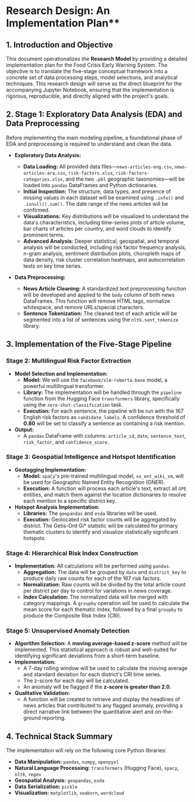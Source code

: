 # Research Design: An Implementation Plan**

## 1. Introduction and Objective

This document operationalizes the **Research Model** by providing a detailed implementation plan for the Food Crisis Early Warning System. The objective is to translate the five-stage conceptual framework into a concrete set of data processing steps, model selections, and analytical techniques. This research design will serve as the direct blueprint for the accompanying Jupyter Notebook, ensuring that the implementation is rigorous, reproducible, and directly aligned with the project's goals.

## 2. Stage 1: Exploratory Data Analysis (EDA) and Data Preprocessing

Before implementing the main modeling pipeline, a foundational phase of EDA and preprocessing is required to understand and clean the data.

* **Exploratory Data Analysis:**
    * **Data Loading:** All provided data files—`news-articles-eng.csv`, `news-articles-ara.csv`, `risk-factors.xlsx`, `risk-factors-categories.xlsx`, and the two `.pkl` geographic taxonomies—will be loaded into `pandas` DataFrames and Python dictionaries.
    * **Initial Inspection:** The structure, data types, and presence of missing values in each dataset will be examined using `.info()` and `.isnull().sum()`. The date range of the news articles will be confirmed.
    * **Visualizations:** Key distributions will be visualized to understand the data's characteristics, including time-series plots of article volume, bar charts of articles per country, and word clouds to identify prominent terms.
    * **Advanced Analysis**: Deeper statistical, geospatial, and temporal analysis will be conducted, including risk factor frequency analysis, n-gram analysis, sentiment distribution plots, choropleth maps of data density, risk cluster correlation heatmaps, and autocorrelation tests on key time series.

* **Data Preprocessing:**
    * **News Article Cleaning:** A standardized text preprocessing function will be developed and applied to the `body` column of both news DataFrames. This function will remove HTML tags, normalize whitespace, and remove URLs/special characters.
    * **Sentence Tokenization:** The cleaned text of each article will be segmented into a list of sentences using the `nltk.sent_tokenize` library.

## 3. Implementation of the Five-Stage Pipeline

### **Stage 2: Multilingual Risk Factor Extraction**

* **Model Selection and Implementation:**
    * **Model:** We will use the `facebook/xlm-roberta-base` model, a powerful multilingual transformer.
    * **Library:** The implementation will be handled through the `pipeline` function from the Hugging Face `transformers` library, specifically using the `zero-shot-classification` task.
    * **Execution:** For each sentence, the pipeline will be run with the 167 English risk factors as `candidate_labels`. A confidence threshold of **0.80** will be set to classify a sentence as containing a risk mention.
* **Output:**
    * A `pandas` DataFrame with columns: `article_id`, `date`, `sentence_text`, `risk_factor`, and `confidence_score`.

### **Stage 3: Geospatial Intelligence and Hotspot Identification**

* **Geotagging Implementation:**
    * **Model:** `spaCy`'s pre-trained multilingual model, `xx_ent_wiki_sm`, will be used for Geographic Named Entity Recognition (GNER).
    * **Execution:** A function will process each article's text, extract all `GPE` entities, and match them against the location dictionaries to resolve each mention to a specific district key.
* **Hotspot Analysis Implementation:**
    * **Libraries:** The `geopandas` and `esda` libraries will be used.
    * **Execution:** Geolocated risk factor counts will be aggregated by district. The Getis-Ord Gi\* statistic will be calculated for primary thematic clusters to identify and visualize statistically significant hotspots.

### **Stage 4: Hierarchical Risk Index Construction**

* **Implementation:** All calculations will be performed using `pandas`.
    * **Aggregation:** The data will be grouped by `date` and `district_key` to produce daily raw counts for each of the 167 risk factors.
    * **Normalization:** Raw counts will be divided by the total article count per district per day to control for variations in news coverage.
    * **Index Calculation:** The normalized data will be merged with category mappings. A `groupby` operation will be used to calculate the mean score for each thematic index, followed by a final `groupby` to produce the Composite Risk Index (CRI).

### **Stage 5: Unsupervised Anomaly Detection**

* **Algorithm Selection:** A **moving average-based z-score** method will be implemented. This statistical approach is robust and well-suited for identifying significant deviations from a short-term baseline.
* **Implementation:**
    * A 7-day rolling window will be used to calculate the moving average and standard deviation for each district's CRI time series.
    * The z-score for each day will be calculated.
    * An anomaly will be flagged if the **z-score is greater than 2.0**.
* **Qualitative Validation:**
    * A function will be created to retrieve and display the headlines of news articles that contributed to any flagged anomaly, providing a direct narrative link between the quantitative alert and on-the-ground reporting.

## 4. Technical Stack Summary

The implementation will rely on the following core Python libraries:

* **Data Manipulation:** `pandas`, `numpy`, `openpyxl`
* **Natural Language Processing:** `transformers` (Hugging Face), `spacy`, `nltk`, `regex`
* **Geospatial Analysis:** `geopandas`, `esda`
* **Data Serialization:** `pickle`
* **Visualization:** `matplotlib`, `seaborn`, `wordcloud`